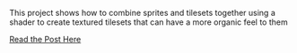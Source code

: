 This project shows how to combine sprites and tilesets together using a shader to create textured tilesets that can have a more organic feel to them


[Read the Post Here](https://www.reddit.com/r/gamemaker/comments/1kmmlq3/how_to_use_shaders_to_add_textures_to_your_tiles/)
